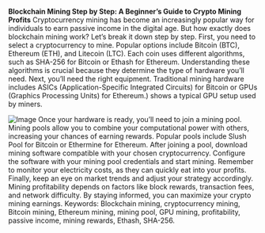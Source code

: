 **Blockchain Mining Step by Step: A Beginner’s Guide to Crypto Mining Profits**
Cryptocurrency mining has become an increasingly popular way for individuals to earn passive income in the digital age. But how exactly does blockchain mining work? Let’s break it down step by step.
First, you need to select a cryptocurrency to mine. Popular options include Bitcoin (BTC), Ethereum (ETH), and Litecoin (LTC). Each coin uses different algorithms, such as SHA-256 for Bitcoin or Ethash for Ethereum. Understanding these algorithms is crucial because they determine the type of hardware you’ll need. 
Next, you’ll need the right equipment. Traditional mining hardware includes ASICs (Application-Specific Integrated Circuits) for Bitcoin or GPUs (Graphics Processing Units) for Ethereum.) shows a typical GPU setup used by miners. 

![Image](https://github.com/user-attachments/assets/d7419ec9-dc67-403f-bf28-8faea5f1f74f)
Once your hardware is ready, you’ll need to join a mining pool. Mining pools allow you to combine your computational power with others, increasing your chances of earning rewards. Popular pools include Slush Pool for Bitcoin or Ethermine for Ethereum. 
After joining a pool, download mining software compatible with your chosen cryptocurrency. Configure the software with your mining pool credentials and start mining. Remember to monitor your electricity costs, as they can quickly eat into your profits.
Finally, keep an eye on market trends and adjust your strategy accordingly. Mining profitability depends on factors like block rewards, transaction fees, and network difficulty. By staying informed, you can maximize your crypto mining earnings.
Keywords: Blockchain mining, cryptocurrency mining, Bitcoin mining, Ethereum mining, mining pool, GPU mining, profitability, passive income, mining rewards, Ethash, SHA-256.
